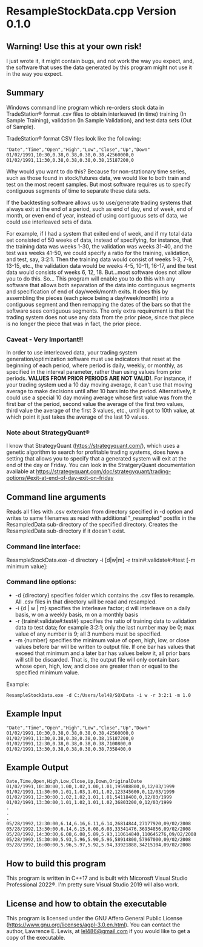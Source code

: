 # ResampleStockData.cpp Version 0.1.0

## **Warning! Use this at your own risk!**
I just wrote it, it might contain bugs, and not work the way you expect, and, the software that uses the data generated by this program
might not use it in the way you expect.

## Summary

Windows command line program which re-orders stock data in TradeStation&reg; format .csv files to obtain interleaved (in time) training (In Sample Training),
validation (In Sample Validation), and test data sets (Out of Sample).

TradeStation&reg; format CSV files look like the following:
```
"Date","Time","Open","High","Low","Close","Up","Down"
01/02/1991,10:30,0.38,0.38,0.38,0.38,42560000,0
01/02/1991,11:30,0.38,0.38,0.38,0.38,15187200,0
```

Why would you want to do this? Because for non-stationary time series, such as those found in stock/futures data, we would like to both train and test
on the most recent samples. But most software requires us to specify contiguous segments of time to separate these data sets.

If the backtesting software allows us to use/generate trading systems that always exit at the end of a period, such as end of day, end of week,
end of month, or even end of year, instead of using contiguous sets of data, we could use interleaved sets of data.

For example, if I had a system that exited end of week, and if my total data set consisted of 50 weeks of data, instead of specifying, for instance,
that the training data was weeks 1-30, the validation was weeks 31-40, and the test was weeks 41-50, we could specify a ratio for the training,
validation, and test, say, 3:2:1. Then the training data would consist of weeks 1-3, 7-9, 13-15, etc., the validation data would be weeks 4-5, 10-11,
16-17, and the test data would consists of weeks 6, 12, 18. But...most software does not allow you to do this. So... This program will enable you
to do this with any software that allows both separation of the data into continguous segments and specification of end of day/week/month exits.
It does this by assembling the pieces (each piece being a day/week/month) into a contiguous segment and then remapping the dates of the bars so that
the software sees contiguous segments. The only extra requirement is that the trading system does not use any data from the prior piece, since that
piece is no longer the piece that was in fact, the prior piece.

### Caveat - Very Important!!
In order to use interleaved data, your trading system generation/optimization software must use indicators that reset at the beginning of each period,
where period is daily, weekly, or monthly, as specified in the interval parameter, rather than using values from prior periods. **VALUES FROM PRIOR PERIODS
ARE NOT VALID!**. For instance, if your trading system ued a 10 day moving average, it can't use that moving average to make
decisions until after 10 bars into the period. Alternatively, it could use a special 10 day moving average whose first value was from the first bar of
the period, second value the average of the first two values, third value the average of the first 3 values, etc., until it got to 10th value, at
which point it just takes the average of the last 10 values.

### Note about StrategyQuant&reg;
I know that StrategyQuant (https://strategyquant.com/), which uses a genetic algorithm to search for profitable trading systems, does have a setting that
allows you to specify that a generated system will exit at the end of the day or Friday. You can look in the StratgeryQuant documentation available at
https://strategyquant.com/doc/strategyquant/trading-options/#exit-at-end-of-day-exit-on-friday

## Command line arguments

Reads all files with .csv extension from directory specified in -d option and writes to same filenames as read with additional "_resampled" postfix
in the ResampledData sub-directory of the specified directory. Creates the ResampledData sub-directory if it doesn't exist.

### Command line interface:

ResampleStockData.exe -d directory -i [d|w|m] -r train#:validate#:#test [-m minimum value]:

### Command line options:

- -d {directory} specifies folder which contains the .csv files to resample. All .csv files in that directory will be read and resampled.
- -i {d | w | m} specifies the interleave factor; d will interleave on a daily basis, w on a weekly basis, m on a monthly basis
- -r {train#:validate#:test#} specifies the ratio of training data to validation data to test data; for example 3:2:1; only the last number may be 0;
max value of any number is 9; all 3 numbers must be specified.
- -m {number} specifies the minimum value of open, high, low, or close values before bar will be written to output file. If one bar has values that exceed
that minimum and a later bar has values below it, all prior bars will still be discarded. That is, the output file will only contain bars whose open,
high, low, and close are greater than or equal to the specified minimum value.

Example:
```
ResampleStockData.exe -d C:/Users/lel48/SQXData -i w -r 3:2:1 -m 1.0
```
## Example Input

```
"Date","Time","Open","High","Low","Close","Up","Down"
01/02/1991,10:30,0.38,0.38,0.38,0.38,42560000,0
01/02/1991,11:30,0.38,0.38,0.38,0.38,15187200,0
01/02/1991,12:30,0.38,0.38,0.38,0.38,7100800,0
01/02/1991,13:30,0.38,0.38,0.38,0.38,7358400,0
```

## Example Output

```
Date,Time,Open,High,Low,Close,Up,Down,OriginalDate
01/02/1991,10:30:00,1.00,1.02,1.00,1.01,195988800,0,12/03/1999
01/02/1991,11:30:00,1.01,1.03,1.01,1.02,123345600,0,12/03/1999
01/02/1991,12:30:00,1.02,1.02,1.01,1.01,54118400,0,12/03/1999
01/02/1991,13:30:00,1.01,1.02,1.01,1.02,36803200,0,12/03/1999
.
.
.
05/28/1992,12:30:00,6.14,6.16,6.11,6.14,26814844,27177920,09/02/2008
05/28/1992,13:30:00,6.14,6.15,6.08,6.08,33341476,36934856,09/02/2008
05/28/1992,14:30:00,6.08,6.08,5.89,5.93,110614840,110645276,09/02/2008
05/28/1992,15:30:00,5.93,5.96,5.90,5.96,58914800,57967000,09/02/2008
05/28/1992,16:00:00,5.96,5.97,5.92,5.94,33921888,34215104,09/02/2008
```

## How to build this program
This program is written in C++17 and is built with Micorosft Visual Studio Professional 2022&reg;. I'm pretty sure Visual Studio 2019 will also work.

## License and how to obtain the executable
This program is licensed under the GNU Affero General Public License (https://www.gnu.org/licenses/agpl-3.0.en.html).
You can contact the author, Lawrence E. Lewis, at lel486@gmail.com if you would like to get a copy of the executable.
```